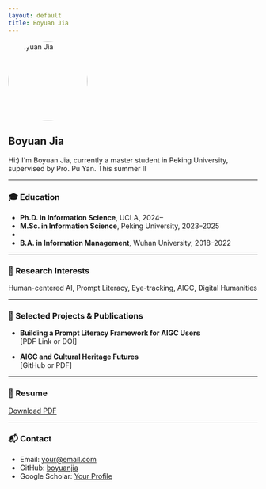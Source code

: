 ```yaml
---
layout: default
title: Boyuan Jia
---
```


<img src="/assets/avatar.jpg" alt="Boyuan Jia" width="160" style="border-radius: 50%;">

## Boyuan Jia

Hi:) I'm Boyuan Jia, currently a master student in Peking University, supervised by Pro. Pu Yan. This summer Il


---

### 🎓 Education

- **Ph.D. in Information Science**, UCLA, 2024–
- **M.Sc. in Information Science**, Peking University, 2023–2025
-   
- **B.A. in Information Management**, Wuhan University, 2018–2022

---

### 🧠 Research Interests

Human-centered AI, Prompt Literacy, Eye-tracking, AIGC, Digital Humanities

---

### 📄 Selected Projects & Publications

- **Building a Prompt Literacy Framework for AIGC Users**  
  [PDF Link or DOI]

- **AIGC and Cultural Heritage Futures**  
  [GitHub or PDF]

---

### 📎 Resume

[Download PDF](resume.pdf)

---

### 📬 Contact

- Email: your@email.com  
- GitHub: [boyuanjia](https://github.com/boyuanjia)  
- Google Scholar: [Your Profile](#)
